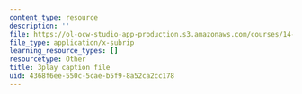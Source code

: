 ```yaml
---
content_type: resource
description: ''
file: https://ol-ocw-studio-app-production.s3.amazonaws.com/courses/14-01sc-principles-of-microeconomics-fall-2011/4368f6ee550c5caeb5f98a52ca2cc178_xqmb6D2CpRc.vtt
file_type: application/x-subrip
learning_resource_types: []
resourcetype: Other
title: 3play caption file
uid: 4368f6ee-550c-5cae-b5f9-8a52ca2cc178
---
```

